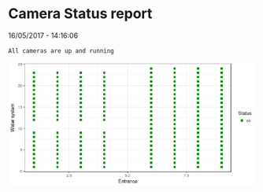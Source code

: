 Camera Status report
================
16/05/2017 - 14:16:06

    All cameras are up and running

![](camreport_files/figure-markdown_github/unnamed-chunk-2-1.png)
